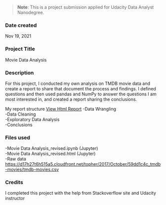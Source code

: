 >**Note**: This is a project submission applied for Udacity Data Analyst Nanodegree.

### Date created
Nov 19, 2021

### Project Title
Movie Data Analysis

### Description
For this project, I conducted my own analysis on TMDB movie data and create a report to share that document the process and findings. I defined questions and then used pandas and NumPy to answer the questions I am most interested in, and created a report sharing the conclusions.

My report structure
<a href="https://htmlpreview.github.io/?https://github.com/royyong25/udacity-movie-data-analysis/blob/master/Movie%20Data%20Analysis_revised.html" target="_blank">View Html Report</a>
-Data Wrangling <br />
-Data Cleaning <br />
-Exploratory Data Analysis <br />
-Conclusions <br />

### Files used
-Movie Data Analysis_revised.ipynb (Jupyter) <br />
-Movie Data Analysis_revised.html (Jupyter) <br />
-Raw data <br />
https://d17h27t6h515a5.cloudfront.net/topher/2017/October/59dd1c4c_tmdb-movies/tmdb-movies.csv

### Credits
I completed this project with the help from Stackoverflow site and Udacity instructor
